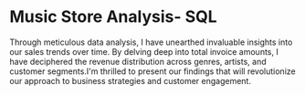 # Music Store Analysis- SQL
Through meticulous data analysis, I have unearthed invaluable insights into our sales trends over time. By delving deep into total invoice amounts, I have deciphered the revenue distribution across genres, artists, and customer segments.I'm thrilled to present our findings that will revolutionize our approach to business strategies and customer engagement.
